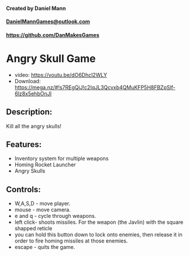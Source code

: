 #### Created by Daniel Mann
#### DanielMannGames@outlook.com
#### https://github.com/DanMakesGames

# Angry Skull Game
- video: https://youtu.be/dO6Dhcl2WLY
- Download: https://mega.nz/#!s7REgQjJ!c2IqJL3Qcvxb4QMuKFP5H8FBZpSlf-6lz8x5ehbOnJI

## Description:
Kill all the angry skulls!

## Features:
- Inventory system for multiple weapons
- Homing Rocket Launcher
- Angry Skulls

## Controls:
- W,A,S,D - move player.
- mouse - move camera.
- e and q - cycle through weapons.
- left click- shoots missiles. For the weapon (the Javlin) with the square shapped reticle
- you can hold this button down to lock onto enemies, then release it in order to fire homing missiles at those enemies.
- escape - quits the game.
